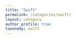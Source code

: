 ```yaml
---
title: "Swift"
permalink: /categories/swift/
layout: category
author_profile: true
taxonomy: swift
---
```


